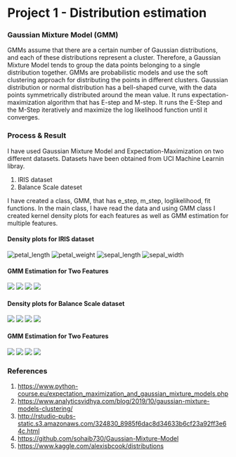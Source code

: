 # Project 1 - Distribution estimation

### Gaussian Mixture Model (GMM)

GMMs assume that there are a certain number of Gaussian distributions, and each of these distributions represent a cluster. Therefore, a Gaussian Mixture Model tends to group the data points belonging to a single distribution together. GMMs are probabilistic models and use the soft clustering approach for distributing the points in different clusters.
Gaussian distribution or normal distribution has a bell-shaped curve, with the data points symmetrically distributed around the mean value. It runs expectation-maximization algorithm that has E-step and M-step. It runs the E-Step and the M-Step iteratively and maximize the log likelihood function until it converges.

### Process & Result
I have used Gaussian Mixture Model and Expectation-Maximization on two different datasets. Datasets have been obtained from UCI Machine Learnin libray.
1. IRIS dataset
2. Balance Scale dateset

I have created a class, GMM, that has e_step, m_step, loglikelihood, fit functions. In the main class, I have read the data and using GMM class I created kernel density plots for each features as well as GMM estimation for multiple features.

#### Density plots for IRIS dataset
![petal_length](https://github.com/paul-gomes/Distribution_Estimation/blob/main/Image/petal_length.png)
![petal_weight](https://github.com/paul-gomes/Distribution_Estimation/blob/main/Image/petal_width.png)
![sepal_length](https://github.com/paul-gomes/Distribution_Estimation/blob/main/Image/sepal_length.png)
![sepal_width](https://github.com/paul-gomes/Distribution_Estimation/blob/main/Image/sepal_width.png)
#### GMM Estimation for Two Features
![](https://github.com/paul-gomes/Distribution_Estimation/blob/main/Image/petal_widthVSpetal_length.png)
![](https://github.com/paul-gomes/Distribution_Estimation/blob/main/Image/sepal_lengthVSpetal_length.png)
![](https://github.com/paul-gomes/Distribution_Estimation/blob/main/Image/sepal_widthVSpetal_width.png)
![](https://github.com/paul-gomes/Distribution_Estimation/blob/main/Image/sepal_widthVSsepal_length.png)

#### Density plots for Balance Scale dataset
![](https://github.com/paul-gomes/Distribution_Estimation/blob/main/Image/left_distance.png)
![](https://github.com/paul-gomes/Distribution_Estimation/blob/main/Image/left_weight.png)
![](https://github.com/paul-gomes/Distribution_Estimation/blob/main/Image/right_distance.png)
![](https://github.com/paul-gomes/Distribution_Estimation/blob/main/Image/right_weight.png)
#### GMM Estimation for Two Features
![](https://github.com/paul-gomes/Distribution_Estimation/blob/main/Image/left_distanceVSleft_weight.png)
![](https://github.com/paul-gomes/Distribution_Estimation/blob/main/Image/right_distanceVSleft_distance.png)
![](https://github.com/paul-gomes/Distribution_Estimation/blob/main/Image/right_distanceVSright_weight.png)
![](https://github.com/paul-gomes/Distribution_Estimation/blob/main/Image/right_weightVSleft_weight.png)


### References
1. https://www.python-course.eu/expectation_maximization_and_gaussian_mixture_models.php
1. https://www.analyticsvidhya.com/blog/2019/10/gaussian-mixture-models-clustering/
1. http://rstudio-pubs-static.s3.amazonaws.com/324830_8985f6dac8d34633b6cf23a92ff3e64c.html
1. https://github.com/sohaib730/Gaussian-Mixture-Model
2. https://www.kaggle.com/alexisbcook/distributions
